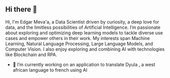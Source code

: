 ## Hi there 👋
Hi, I'm Edgar Meva'a, a Data Scientist driven by curiosity, a deep love for data, and the limitless possibilities of Artificial Intelligence. I’m passionate about exploring and optimizing deep learning models to tackle diverse use cases and empower others in their work. My interests span Machine Learning, Natural Language Processing, Large Language Models, and Computer Vision. I also enjoy exploring and combining AI with technologies like Blockchain and RPA.

- 🔭 I’m currently working on an application to translate Dyula , a west african language to french using AI
  <!--
- 🌱 I’m currently learning machine translation and model deployment techniques to reduce inference time
- 💬 Ask me about ...
- 📫 How to reach me:
    LinkedIn :
    Gmail: mevaed4@gmail.com
    Kaggle: [Edgar Meva'a](https://www.kaggle.com/edgarmeva)



**Edgar454/Edgar454** is a ✨ _special_ ✨ repository because its `README.md` (this file) appears on your GitHub profile.

Here are some ideas to get you started:

- 🔭 I’m currently working on ...
- 🌱 I’m currently learning ...
- 👯 I’m looking to collaborate on ...
- 🤔 I’m looking for help with ...
- 💬 Ask me about ...
- 📫 How to reach me: ...
- 😄 Pronouns: ...
- ⚡ Fun fact: ...
-->
